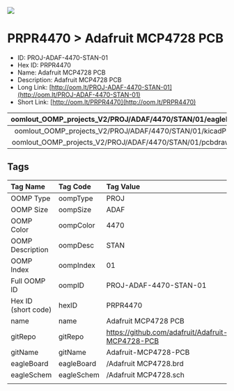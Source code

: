 


  
![][im]
# PRPR4470 > Adafruit MCP4728 PCB

- ID: PROJ-ADAF-4470-STAN-01
- Hex ID: PRPR4470
- Name: Adafruit MCP4728 PCB
- Description: Adafruit MCP4728 PCB
- Long Link: [http://oom.lt/PROJ-ADAF-4470-STAN-01](http://oom.lt/PROJ-ADAF-4470-STAN-01)
- Short Link: [http://oom.lt/PRPR4470](http://oom.lt/PRPR4470)
  

|oomlout_OOMP_projects_V2/PROJ/ADAF/4470/STAN/01/eagleImage.png|oomlout_OOMP_projects_V2/PROJ/ADAF/4470/STAN/01/eagleSchemImage.png|oomlout_OOMP_projects_V2/PROJ/ADAF/4470/STAN/01/kicadPcb3dFront.png|oomlout_OOMP_projects_V2/PROJ/ADAF/4470/STAN/01/kicadPcb3dBack.png|
| :---: | :---: | :---: | :---: |
|oomlout_OOMP_projects_V2/PROJ/ADAF/4470/STAN/01/kicadPcb3d.png|oomlout_OOMP_projects_V2/PROJ/ADAF/4470/STAN/01/bomBack.png|oomlout_OOMP_projects_V2/PROJ/ADAF/4470/STAN/01/bomFront.png|oomlout_OOMP_projects_V2/PROJ/ADAF/4470/STAN/01/pcbdraw.svg|
|oomlout_OOMP_projects_V2/PROJ/ADAF/4470/STAN/01/pcbdrawBack.svg||||

## Tags
  

|Tag Name|Tag Code|Tag Value|
| :--- | :--- | :--- |
|OOMP Type|oompType|PROJ|
|OOMP Size|oompSize|ADAF|
|OOMP Color|oompColor|4470|
|OOMP Description|oompDesc|STAN|
|OOMP Index|oompIndex|01|
|Full OOMP ID|oompID|PROJ-ADAF-4470-STAN-01|
|Hex ID (short code)|hexID|PRPR4470|
|name|name|Adafruit MCP4728 PCB|
|gitRepo|gitRepo|https://github.com/adafruit/Adafruit-MCP4728-PCB|
|gitName|gitName|Adafruit-MCP4728-PCB|
|eagleBoard|eagleBoard|/Adafruit MCP4728.brd|
|eagleSchem|eagleSchem|/Adafruit MCP4728.sch|
||||



[im]: PROJ/ADAF/4470/STAN/01/kicadPcb3d_450.png

